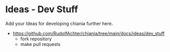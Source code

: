 # Ideas - Dev Stuff

Add your Ideas for developing chiania further here.

- <https://github.com/RudolfAchter/chiania/tree/main/docs/ideas/dev_stuff>
  - fork repository
  - make pull requests